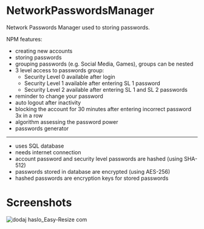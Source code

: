 # NetworkPasswordsManager

Network Passwords Manager used to storing passwords. 

NPM features:
- creating new accounts
- storing passwords
- grouping passwords (e.g. Social Media, Games), groups can be nested
- 3 level access to passwords group:
  - Security Level 0 available after login
  - Security Level 1 available after entering SL 1 password
  - Security Level 2 available after entering SL 1 and SL 2 passwords
- reminder to change your password
- auto logout after inactivity 
- blocking the account for 30 minutes after entering incorrect password 3x in a row 
- algorithm assessing the password power 
- passwords generator 
------------------------------------------------------------------------------------
- uses SQL database 
- needs internet connection 
- account password and security level passwords are hashed (using SHA-512) 
- passwords stored in database are encrypted (using AES-256) 
- hashed passwords are encryption keys for stored passwords


# Screenshots


![dodaj haslo_Easy-Resize com](https://user-images.githubusercontent.com/48474276/72255924-3e3c5100-3608-11ea-86ae-1722f7d814f2.jpg)

